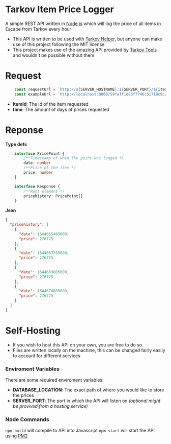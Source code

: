 # Tarkov Item Price Logger

A simple REST API written in [Node.js](https://nodejs.org/en/) which will log the price of all items in Escape from Tarkov every hour

- This API is written to be used with [Tarkov Helper](https://github.com/BetrixDev/Tarkov-Helper), but anyone can make use of this project following the MIT license
- This project makes use of the amazing API provided by [Tarkov Tools](https://tarkov-tools.com/api/) and wouldn't be possible without them

# Request
```ts
    const requestUrl = `http://${SERVER_HOSTNAME}:${SERVER_PORT}/${itemId}/${time}`
    const exampleUrl = `http://localhost:8000/59faff1d86f7746c51718c9c/1`
```
- **itemId**: The id of the item requested
- **time**: The amount of days of prices requested


# Reponse
**Type defs**
```ts
    interface PricePoint {
        /**Timestamp of when the point was logged */
        date: number
        /**Price of the item */
        price: number
    }

    interface Response {
        /**Root element */
        pricehistory: PricePoint[]
    }
```
**Json**
```json
{
  "pricehistory": [
    {
      "date": 1644665405000,
      "price": 276775
    },
    {
      "date": 1644667205000,
      "price": 276775
    },
    {
      "date": 1644669005000,
      "price": 276775
    },
    {
      "date": 1644670805000,
      "price": 276775
    }
  ]
}
```

# Self-Hosting

- If you wish to host this API on your own, you are free to do so.
- Files are written locally on the machine, this can be changed fairly easily to account for different services

### Enviroment Variables
There are some required enviroment variables:

- **DATABASE_LOCATION**: The exact path of where you would like to store the prices
- **SERVER_PORT**: The port in which the API will listen on *(optional might be provived from a hosting service)*

### Node Commands
`npm build` will compile to API into Javascript
`npm start` will start the API using [PM2](https://pm2.keymetrics.io)